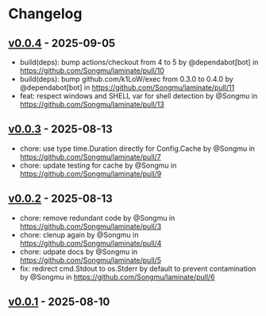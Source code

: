 # Changelog

## [v0.0.4](https://github.com/Songmu/laminate/compare/v0.0.3...v0.0.4) - 2025-09-05
- build(deps): bump actions/checkout from 4 to 5 by @dependabot[bot] in https://github.com/Songmu/laminate/pull/10
- build(deps): bump github.com/k1LoW/exec from 0.3.0 to 0.4.0 by @dependabot[bot] in https://github.com/Songmu/laminate/pull/11
- feat: respect windows and SHELL var for shell detection by @Songmu in https://github.com/Songmu/laminate/pull/13

## [v0.0.3](https://github.com/Songmu/laminate/compare/v0.0.2...v0.0.3) - 2025-08-13
- chore: use type time.Duration directly for Config.Cache by @Songmu in https://github.com/Songmu/laminate/pull/7
- chore: update testing for cache by @Songmu in https://github.com/Songmu/laminate/pull/9

## [v0.0.2](https://github.com/Songmu/laminate/compare/v0.0.1...v0.0.2) - 2025-08-13
- chore: remove redundant code by @Songmu in https://github.com/Songmu/laminate/pull/3
- chore: clenup again by @Songmu in https://github.com/Songmu/laminate/pull/4
- chore: udpate docs by @Songmu in https://github.com/Songmu/laminate/pull/5
- fix: redirect cmd.Stdout to os.Stderr by default to prevent contamination by @Songmu in https://github.com/Songmu/laminate/pull/6

## [v0.0.1](https://github.com/Songmu/laminate/commits/v0.0.1) - 2025-08-10
